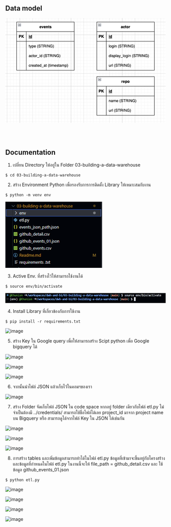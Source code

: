 ## Data model
![Alt text](../images/WK3_01.png)


<br>
<br>

## Documentation

1. เปลี่ยน Directory ให้อยู่ใน Folder 03-building-a-data-warehouse
```
$ cd 03-building-a-data-warehouse
```
2. สร้าง Environment Python เพื่อรองรับการการติดตั้ง Library ให้เหมาะสมกับงาน
```
$ python -m venv env 
```
![Alt text](../images/WK3_03.png)



3. Active Env. ที่สร้างไว้ให้สามารถใช้งานได้
```
$ source env/bin/activate
```
![Alt text](../images/WK3_02.png)


4. Install Library ที่เกี่ยวข้องกับการใช้งาน
```
$ pip install -r requirements.txt
```
![image](https://github.com/Fooklnwza007/dw-and-bi/assets/131597296/465aaf0c-a82b-4518-abb1-4b53ccb113a3)


5. สร้าง Key ใน Google query เพื่อให้สามารถสร้าง Scipt python เพื่อ Google bigquery ได้

![image](https://github.com/Fooklnwza007/dw-and-bi/assets/131597296/6d607f26-a01a-4e71-b52b-98a623751b18)

![image](https://github.com/Fooklnwza007/dw-and-bi/assets/131597296/2ead132f-6167-48fe-b1ad-1c29e0ce4808)

![image](https://github.com/Fooklnwza007/dw-and-bi/assets/131597296/733da1c7-2b81-4d27-b1c7-03efd015dcb8)


6. จากนั้นนำไฟล์ JSON แล้วเก็บไว้ในคอมฯของเรา

![image](https://github.com/Fooklnwza007/dw-and-bi/assets/131597296/9c811f09-917f-496a-b9b8-0e4f502abc1a)

7. สร้าง Folder จัดเก็บไฟล์ JSON ใน code space หากอยู่ folder เดียวกับไฟล์ etl.py ไม่จำเป็นต้องมี ../credentials/ สามารถใช้ชื่อไฟล์ได้เลย
project_id มาจาก project name บน Bigquery หรือ สามารถดูได้จากไฟล์ Key ใน JSON ได้เช่นกัน

![image](https://github.com/Fooklnwza007/dw-and-bi/assets/131597296/6273ec6c-2070-45ab-9b4d-692dd9617df4)

![image](https://github.com/Fooklnwza007/dw-and-bi/assets/131597296/6c9f511d-90b4-4767-b534-7f77548fe28e)

![image](https://github.com/Fooklnwza007/dw-and-bi/assets/131597296/a6c75f51-cf69-48bc-9296-ca0599e22d98)

8. การสร้าง tables และเพิ่มข้อมูลสามารถทำได้ในไฟล์ etl.py ข้อมูลที่เข้ามาจะขึ้นอยู่กับโครงสร้าง และข้อมูลที่กำหนดในไฟล์ etl.py
ในงานนี้จะให้ file_path = github_detail.csv และ ใช้ข้อมูล github_events_01.json
```
$ python etl.py
```
![image](https://github.com/Fooklnwza007/dw-and-bi/assets/131597296/6614add8-c340-41d5-9246-96d508e10c70)

![image](https://github.com/Fooklnwza007/dw-and-bi/assets/131597296/541c96e7-0a5d-4c90-ab64-608429e37f4d)

![image](https://github.com/Fooklnwza007/dw-and-bi/assets/131597296/6e44caf6-d69f-406e-bfde-a04b9459e684)

![image](https://github.com/Fooklnwza007/dw-and-bi/assets/131597296/17e87162-7fe2-49e6-b79d-cdcefa16783b)
